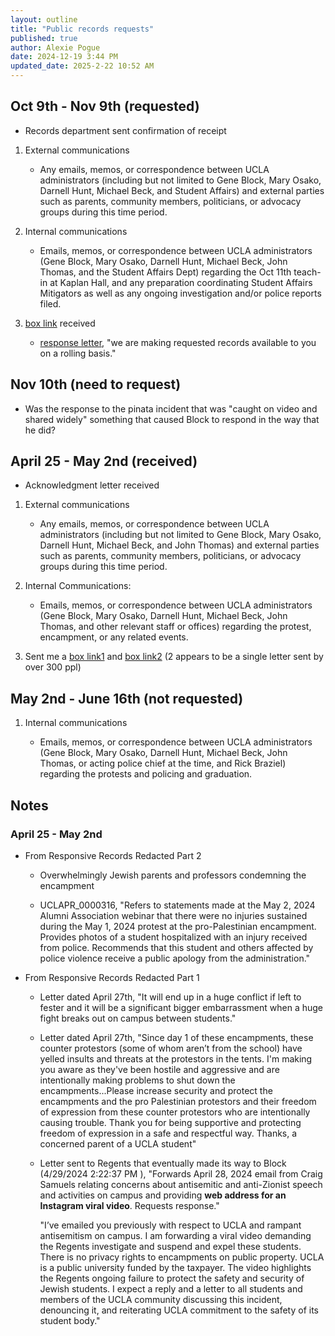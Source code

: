 ```yaml
---
layout: outline
title: "Public records requests"
published: true
author: Alexie Pogue
date: 2024-12-19 3:44 PM
updated_date: 2025-2-22 10:52 AM
---
```



## Oct 9th - Nov 9th (requested)

- Records department sent confirmation of receipt 

1. External communications 

	- Any emails, memos, or correspondence between UCLA administrators (including but not limited to Gene Block, Mary Osako, Darnell Hunt, Michael Beck, and Student Affairs) and external parties such as parents, community members, politicians, or advocacy groups during this time period.

2. Internal communications 

	- Emails, memos, or correspondence between UCLA administrators (Gene Block, Mary Osako, Darnell Hunt, Michael Beck, John Thomas, and the Student Affairs Dept) regarding the Oct 11th teach-in at Kaplan Hall, and any preparation coordinating Student Affairs Mitigators as well as any ongoing investigation and/or police reports filed.

3. [box link](https://mail.google.com/mail/u/0/#inbox/FMfcgzQZTMQRdBbsMxzndZCqndqJndWP?projector=1&messagePartId=0.3) received 

	- [response letter](https://mail.google.com/mail/u/0/#inbox/FMfcgzQZTMQRdBbsMxzndZCqndqJndWP?projector=1&messagePartId=0.2), "we are making requested records available to you on a rolling basis."

## Nov 10th (need to request)

- Was the response to the pinata incident that was "caught on video and shared widely" something that caused Block to respond in the way that he did? 


## April 25 - May 2nd (received)

- Acknowledgment letter received 

1. External communications 

	- Any emails, memos, or correspondence between UCLA administrators (including but not limited to Gene Block, Mary Osako, Darnell Hunt, Michael Beck, and John Thomas) and external parties such as parents, community members, politicians, or advocacy groups during this time period.


2. Internal Communications:

	- Emails, memos, or correspondence between UCLA administrators (Gene Block, Mary Osako, Darnell Hunt, Michael Beck, John Thomas, and other relevant staff or offices) regarding the protest, encampment, or any related events.

3. Sent me a [box link1](https://ucla.app.box.com/s/wjgkdinnbj2ckx61n2wb086i6oz0o0ug) and [box link2](https://ucla.app.box.com/s/xbjzy7mjaux74yp24qnzjvwqlj8x4bas/file/1761971639554) (2 appears to be a single letter sent by over 300 ppl)


## May 2nd - June 16th (not requested)

1. Internal communications 

	- Emails, memos, or correspondence between UCLA administrators (Gene Block, Mary Osako, Darnell Hunt, Michael Beck, John Thomas, or acting police chief at the time, and Rick Braziel) regarding the protests and policing and graduation.


## Notes 

### April 25 - May 2nd

- From Responsive Records Redacted Part 2

	- Overwhelmingly Jewish parents and professors condemning the encampment 

	- UCLAPR_0000316, "Refers to statements made at the May 2, 2024 Alumni Association webinar that there were no injuries sustained during the May 1, 2024 protest at the pro-Palestinian encampment. Provides photos of a student hospitalized with an injury received from police. Recommends that this student and others affected by police violence receive a
	public apology from the administration."

- From Responsive Records Redacted Part 1

	- Letter dated April 27th, "It will end up in a huge conflict if left to fester and it will be a significant bigger embarrassment when a huge fight breaks out on campus between students."

	- Letter dated April 27th, "Since day 1 of these encampments, these counter protestors (some of whom aren’t from the school) have yelled insults and threats at the protestors in the tents. I'm making you aware as they've been hostile and aggressive and are intentionally making problems to shut down the encampments...Please increase security and protect the encampments and the pro Palestinian protestors and their freedom of expression from these counter protestors who are intentionally causing trouble. Thank you for being supportive and protecting freedom of expression in a safe and respectful way. Thanks, a concerned parent of a UCLA student"

	- Letter sent to Regents that eventually made its way to Block (4/29/2024 2:22:37 PM ), "Forwards April 28, 2024 email from Craig Samuels relating concerns about antisemitic and anti-Zionist speech and activities on campus and providing **web address for an Instagram viral video**. Requests response."

		"I’ve emailed you previously with respect to UCLA and rampant antisemitism on
		campus. I am forwarding a viral video demanding the Regents investigate and suspend and expel these students. There is no privacy rights to encampments on public property. UCLA is a public university funded by the taxpayer. The video highlights the Regents ongoing failure to protect the safety and security of Jewish students. I expect a reply and a letter to all students and members of the UCLA community discussing this incident, denouncing it, and reiterating UCLA commitment to the safety of its student body."